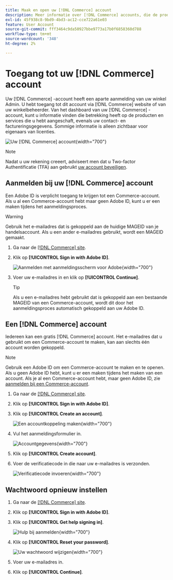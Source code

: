 ```yaml
---
title: Maak en open uw [!DNL Commerce] account
description: Meer informatie over [!DNL Commerce] accounts, die de producten en services beheren die u hebt aangeschaft.
exl-id: 45f938c8-9bd9-4bd3-ac12-cce722a61e03
feature: User Account
source-git-commit: fff3464c9da50927bbe9773a17b0f6858360d788
workflow-type: tm+mt
source-wordcount: '348'
ht-degree: 2%

---
```



# Toegang tot uw [!DNL Commerce] account

Uw [!DNL Commerce] -account heeft een aparte aanmelding van uw winkel Admin. U hebt toegang tot dit account via [!DNL Commerce] website of van uw winkelbeheerder. Van het dashboard van uw [!DNL Commerce] -account, kunt u informatie vinden die betrekking heeft op de producten en services die u hebt aangeschaft, evenals uw contact- en factureringsgegevens. Sommige informatie is alleen zichtbaar voor eigenaars van licenties.

![Uw [!DNL Commerce] account](./assets/home-acct.png){width="700"}

>[!NOTE]
>
>Nadat u uw rekening creeert, adviseert men dat u Two-factor Authentificatie (TFA) aan gebruikt [uw account beveiligen](commerce-account-secure.md).

## Aanmelden bij uw [!DNL Commerce] account

Een Adobe ID is verplicht toegang te krijgen tot een Commerce-account. Als u al een Commerce-account hebt maar geen Adobe ID, kunt u er een maken tijdens het aanmeldingsproces.

>[!WARNING]
>
>Gebruik het e-mailadres dat is gekoppeld aan de huidige MAGEID van je handelsaccount. Als u een ander e-mailadres gebruikt, wordt een MAGEID gemaakt.

1. Ga naar de [[!DNL Commerce] site](https://account.magento.com/customer/account/login/).

1. Klik op **[!UICONTROL Sign in with Adobe ID]**.

   ![Aanmelden met aanmeldingsscherm voor Adobe](./assets/sign-in-with-adobe.png){width="700"}

1. Voer uw e-mailadres in en klik op **[!UICONTROL Continue]**.

   >[!TIP]
   >
   >Als u een e-mailadres hebt gebruikt dat is gekoppeld aan een bestaande MAGEID van een Commerce-account, wordt dit door het aanmeldingsproces automatisch gekoppeld aan uw Adobe ID.

## Een [!DNL Commerce] account

Iedereen kan een gratis [!DNL Commerce] account. Het e-mailadres dat u gebruikt om een Commerce-account te maken, kan aan slechts één account worden gekoppeld.

>[!NOTE]
>
>Gebruik een Adobe ID om een Commerce-account te maken en te openen. Als u geen Adobe ID hebt, kunt u er een maken tijdens het maken van een account. Als je al een Commerce-account hebt, maar geen Adobe ID, zie [aanmelden bij een Commerce-account](#log-in-to-your-dnl-commerce-account).

1. Ga naar de [[!DNL Commerce] site](https://account.magento.com/customer/account/login/).

1. Klik op **[!UICONTROL Sign in with Adobe ID]**.

1. Klik op **[!UICONTROL Create an account]**.

   ![Een accountkoppeling maken](./assets/account-create-link.png){width="700"}

1. Vul het aanmeldingsformulier in.

   ![Accountgegevens](./assets/account-create.png){width="700"}

1. Klik op **[!UICONTROL Create account]**.

1. Voer de verificatiecode in die naar uw e-mailadres is verzonden.

   ![Verificatiecode invoeren](./assets/verification-code.png){width="700"}

## Wachtwoord opnieuw instellen

1. Ga naar de [[!DNL Commerce] site](https://account.magento.com/customer/account/login/).

1. Klik op **[!UICONTROL Sign in with Adobe ID]**.

1. Klik op **[!UICONTROL Get help signing in]**.

   ![Hulp bij aanmelden](./assets/sign-in-get-help.png){width="700"}

1. Klik op **[!UICONTROL Reset your password]**.

   ![Uw wachtwoord wijzigen](./assets/change-password.png){width="700"}

1. Voer uw e-mailadres in.

1. Klik op **[!UICONTROL Continue]**.
